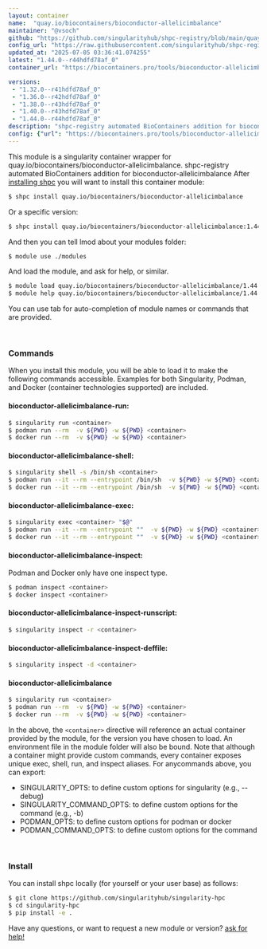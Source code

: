 ```yaml
---
layout: container
name:  "quay.io/biocontainers/bioconductor-allelicimbalance"
maintainer: "@vsoch"
github: "https://github.com/singularityhub/shpc-registry/blob/main/quay.io/biocontainers/bioconductor-allelicimbalance/container.yaml"
config_url: "https://raw.githubusercontent.com/singularityhub/shpc-registry/main/quay.io/biocontainers/bioconductor-allelicimbalance/container.yaml"
updated_at: "2025-07-05 03:36:41.074255"
latest: "1.44.0--r44hdfd78af_0"
container_url: "https://biocontainers.pro/tools/bioconductor-allelicimbalance"

versions:
 - "1.32.0--r41hdfd78af_0"
 - "1.36.0--r42hdfd78af_0"
 - "1.38.0--r43hdfd78af_0"
 - "1.40.0--r43hdfd78af_0"
 - "1.44.0--r44hdfd78af_0"
description: "shpc-registry automated BioContainers addition for bioconductor-allelicimbalance"
config: {"url": "https://biocontainers.pro/tools/bioconductor-allelicimbalance", "maintainer": "@vsoch", "description": "shpc-registry automated BioContainers addition for bioconductor-allelicimbalance", "latest": {"1.44.0--r44hdfd78af_0": "sha256:c1940e7d6a188c5e5813486f753d34bc784e24c605fdafe4a24fdcd96ca40398"}, "tags": {"1.32.0--r41hdfd78af_0": "sha256:3d2e793ce02b2549dcf12cb8f282d3f33cf2cdf85cdb7d48c3796c6043b791f7", "1.36.0--r42hdfd78af_0": "sha256:47585eb6f915d1b142de795a16335679eace87992c02ea1dbccc6cc48c218151", "1.38.0--r43hdfd78af_0": "sha256:a8fe5b5a777dcf5bf722cda841c827644cc9fc8ff802be4ec227556ce083a41a", "1.40.0--r43hdfd78af_0": "sha256:86682515d370eef2e8c06757fe0dc4cac16618144e5526dd01dce274c1811377", "1.44.0--r44hdfd78af_0": "sha256:c1940e7d6a188c5e5813486f753d34bc784e24c605fdafe4a24fdcd96ca40398"}, "docker": "quay.io/biocontainers/bioconductor-allelicimbalance"}
---
```


This module is a singularity container wrapper for quay.io/biocontainers/bioconductor-allelicimbalance.
shpc-registry automated BioContainers addition for bioconductor-allelicimbalance
After [installing shpc](#install) you will want to install this container module:


```bash
$ shpc install quay.io/biocontainers/bioconductor-allelicimbalance
```

Or a specific version:

```bash
$ shpc install quay.io/biocontainers/bioconductor-allelicimbalance:1.44.0--r44hdfd78af_0
```

And then you can tell lmod about your modules folder:

```bash
$ module use ./modules
```

And load the module, and ask for help, or similar.

```bash
$ module load quay.io/biocontainers/bioconductor-allelicimbalance/1.44.0--r44hdfd78af_0
$ module help quay.io/biocontainers/bioconductor-allelicimbalance/1.44.0--r44hdfd78af_0
```

You can use tab for auto-completion of module names or commands that are provided.

<br>

### Commands

When you install this module, you will be able to load it to make the following commands accessible.
Examples for both Singularity, Podman, and Docker (container technologies supported) are included.

#### bioconductor-allelicimbalance-run:

```bash
$ singularity run <container>
$ podman run --rm  -v ${PWD} -w ${PWD} <container>
$ docker run --rm  -v ${PWD} -w ${PWD} <container>
```

#### bioconductor-allelicimbalance-shell:

```bash
$ singularity shell -s /bin/sh <container>
$ podman run --it --rm --entrypoint /bin/sh  -v ${PWD} -w ${PWD} <container>
$ docker run --it --rm --entrypoint /bin/sh  -v ${PWD} -w ${PWD} <container>
```

#### bioconductor-allelicimbalance-exec:

```bash
$ singularity exec <container> "$@"
$ podman run --it --rm --entrypoint ""  -v ${PWD} -w ${PWD} <container> "$@"
$ docker run --it --rm --entrypoint ""  -v ${PWD} -w ${PWD} <container> "$@"
```

#### bioconductor-allelicimbalance-inspect:

Podman and Docker only have one inspect type.

```bash
$ podman inspect <container>
$ docker inspect <container>
```

#### bioconductor-allelicimbalance-inspect-runscript:

```bash
$ singularity inspect -r <container>
```

#### bioconductor-allelicimbalance-inspect-deffile:

```bash
$ singularity inspect -d <container>
```



#### bioconductor-allelicimbalance

```bash
$ singularity run <container>
$ podman run --rm  -v ${PWD} -w ${PWD} <container>
$ docker run --rm  -v ${PWD} -w ${PWD} <container>
```


In the above, the `<container>` directive will reference an actual container provided
by the module, for the version you have chosen to load. An environment file in the
module folder will also be bound. Note that although a container
might provide custom commands, every container exposes unique exec, shell, run, and
inspect aliases. For anycommands above, you can export:

 - SINGULARITY_OPTS: to define custom options for singularity (e.g., --debug)
 - SINGULARITY_COMMAND_OPTS: to define custom options for the command (e.g., -b)
 - PODMAN_OPTS: to define custom options for podman or docker
 - PODMAN_COMMAND_OPTS: to define custom options for the command

<br>

### Install

You can install shpc locally (for yourself or your user base) as follows:

```bash
$ git clone https://github.com/singularityhub/singularity-hpc
$ cd singularity-hpc
$ pip install -e .
```

Have any questions, or want to request a new module or version? [ask for help!](https://github.com/singularityhub/singularity-hpc/issues)